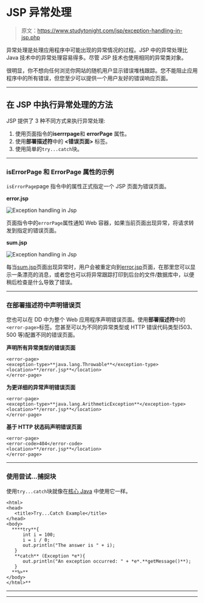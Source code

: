 # JSP 异常处理

> 原文：<https://www.studytonight.com/jsp/exception-handling-in-jsp.php>

异常处理是处理应用程序中可能出现的异常情况的过程。JSP 中的异常处理比 Java 技术中的异常处理容易得多。尽管 JSP 技术也使用相同的异常类对象。

很明显，你不想向任何浏览你网站的随机用户显示错误堆栈跟踪。您不能阻止应用程序中的所有错误，但您至少可以提供一个用户友好的错误响应页面。

* * *

## 在 JSP 中执行异常处理的方法

JSP 提供了 3 种不同方式来执行异常处理:

1.  使用页面指令的**iserrrpage**和 **errorPage** 属性。
2.  使用**部署描述符**中的 **<错误页面>** 标签。
3.  使用简单的`try...catch`块。

* * *

### isErrorPage 和 ErrorPage 属性的示例

`isErrorPage`page 指令中的属性正式指定一个 JSP 页面为错误页面。

**error.jsp**

![Exception handling in Jsp](../Images/d4df877d8eff22b0745de3185200e578.png)

页面指令中的`errorPage`属性通知 Web 容器，如果当前页面出现异常，将请求转发到指定的错误页面。

**sum.jsp**

![Exception handling in Jsp](../Images/b1aa0d13526279237546a6ff6969c920.png)

每当<u>sum.jsp</u>页面出现异常时，用户会被重定向到<u>error.jsp</u>页面，在那里您可以显示一条漂亮的消息，或者您也可以将异常跟踪打印到后台的文件/数据库中，以便稍后检查是什么导致了错误。

 ** * *

### 在部署描述符中声明错误页

您也可以在 DD 中为整个 Web 应用程序声明错误页面。使用**部署描述符**中的`<error-page>`标签。您甚至可以为不同的异常类型或 HTTP 错误代码类型(503、500 等)配置不同的错误页面。

**声明所有异常类型的错误页面**

```
<error-page>
<exception-type>**java.lang.Throwable**</exception-type>
<location>**/error.jsp**</location>
</error-page> 
```

**为更详细的异常声明错误页面**

```
<error-page>
<exception-type>**java.lang.ArithmeticException**</exception-type>
<location>**/error.jsp**</location>
</error-page> 
```

**基于 HTTP 状态码声明错误页面**

```
<error-page>
<error-code>404</error-code>
<location>**/error.jsp**</location>
</error-page> 
```

* * *

### 使用尝试...捕捉块

使用`try...catch`块就像在[核心 Java](/java/overview-of-java.php) 中使用它一样。

```
<html>
<head>
   <title>Try...Catch Example</title>
</head>
<body>
  ****try**{
      int i = 100;
      i = i / 0;
      out.println("The answer is " + i);
   }
   **catch** (Exception *e*){
      out.println("An exception occurred: " + *e*.**getMessage()**);
   }
  **%>**
</body>
</html>** 
```

* * *

* * **